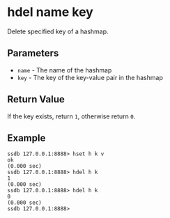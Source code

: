 # hdel name key

Delete specified key of a hashmap.

## Parameters

* `name` - The name of the hashmap
* `key` - The key of the key-value pair in the hashmap

## Return Value

If the key exists, return `1`, otherwise return `0`.

## Example

	ssdb 127.0.0.1:8888> hset h k v
	ok
	(0.000 sec)
	ssdb 127.0.0.1:8888> hdel h k
	1
	(0.000 sec)
	ssdb 127.0.0.1:8888> hdel h k
	0
	(0.000 sec)
	ssdb 127.0.0.1:8888> 
